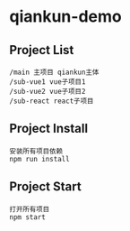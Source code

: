 # qiankun-demo

## Project List
```
/main 主项目 qiankun主体
/sub-vue1 vue子项目1
/sub-vue2 vue子项目2
/sub-react react子项目
```

## Project Install
```
安装所有项目依赖
npm run install
```

## Project Start
```
打开所有项目
npm start
```
